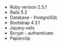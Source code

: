 
* Ruby version 2.5.1
* Rails 5.2
* Database - PostgreSQL
* Bootstrap 4.3.1
* Jquery-rails
* Bcrypt - authenticate 
* Papierclip